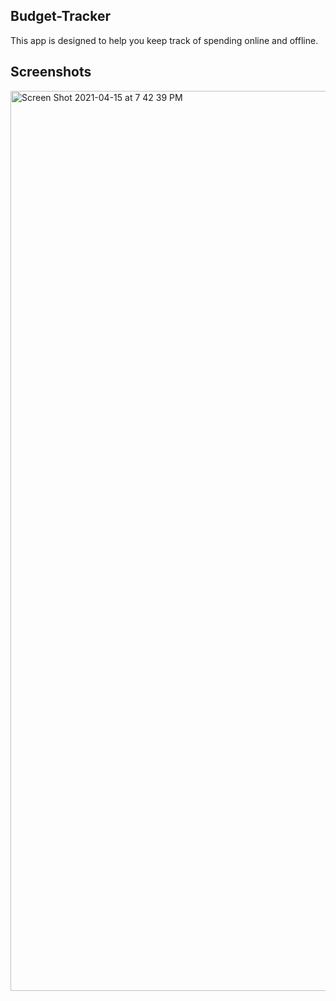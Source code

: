 ## Budget-Tracker 
This app is designed to help you keep track of spending online and offline. 

## Screenshots 
<img width="1440" alt="Screen Shot 2021-04-15 at 7 42 39 PM" src="https://user-images.githubusercontent.com/74007392/114967183-f8d98580-9e41-11eb-9b0f-69122768cc74.png"> 
